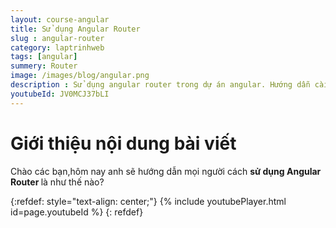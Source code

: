 ```yaml
---
layout: course-angular
title: Sử dụng Angular Router  
slug : angular-router
category: laptrinhweb
tags: [angular]
summery: Router   
image: /images/blog/angular.png
description : Sử dụng angular router trong dự án angular. Hướng dẫn cài đặt bootstrap vào dự án Angular. Hướng dẫn các tạo một ứng dụng ANgular và nhúng Bootstrap vào dự án.
youtubeId: JV0MCJ37bLI
---
```


# **Giới thiệu nội dung bài viết**

Chào các bạn,hôm nay anh sẽ hướng dẫn mọi người cách <b>sử dụng Angular Router </b> là như thế nào?

{:refdef: style="text-align: center;"}
{% include youtubePlayer.html id=page.youtubeId %}
{: refdef}